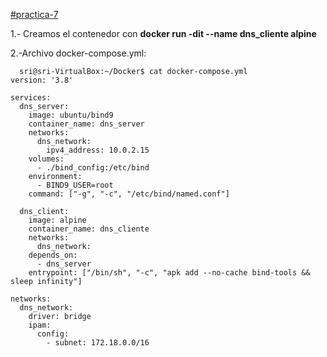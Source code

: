  [#practica-7](https://github.com/leo-dds/practica--7.gitpractica--7)

1.- Creamos el contenedor con **docker run -dit --name dns_cliente alpine**

2.-Archivo  docker-compose.yml:
~~~
  sri@sri-VirtualBox:~/Docker$ cat docker-compose.yml 
version: '3.8'

services:
  dns_server:
    image: ubuntu/bind9
    container_name: dns_server
    networks:
      dns_network:
        ipv4_address: 10.0.2.15
    volumes:
      - ./bind_config:/etc/bind
    environment:
      - BIND9_USER=root
    command: ["-g", "-c", "/etc/bind/named.conf"]

  dns_client:
    image: alpine
    container_name: dns_cliente
    networks:
      dns_network:
    depends_on:
      - dns_server
    entrypoint: ["/bin/sh", "-c", "apk add --no-cache bind-tools && sleep infinity"]

networks:
  dns_network:
    driver: bridge
    ipam:
      config:
        - subnet: 172.18.0.0/16
~~~

